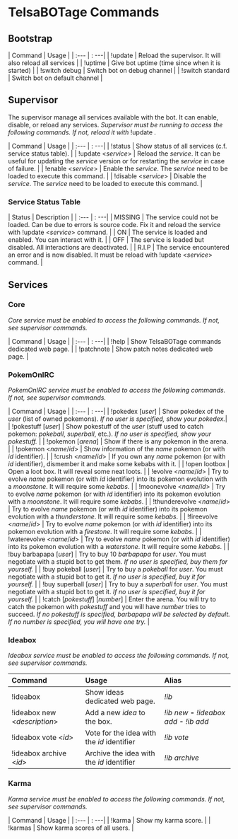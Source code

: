 # TelsaBOTage Commands

## Bootstrap

| Command | Usage |
| :--- | : ---|
| !update | Reload the supervisor. It will also reload all services |
| !uptime | Give bot uptime (time since when it is started) |
| !switch debug | Switch bot on debug channel |
| !switch standard | Switch bot on default channel |

## Supervisor

The supervisor manage all services available with the bot. It can enable, disable, or reload any services.
*Supervisor must be running to access the following commands. If not, reload it with* !update *.*

| Command | Usage |
| :--- | : ---|
| !status | Show status of all services (c.f. service status table). |
| !update <_service_> | Reload the _service_. It can be useful for updating the _service_ version or for restarting the _service_ in case of failure.  |
| !enable <_service_> | Enable the _service_. The _service_ need to be loaded to execute this command. |
| !disable <_service_> | Disable the _service_. The _service_ need to be loaded to execute this command. |

### Service Status Table

| Status | Description |
| :--- | : ---|
| MISSING | The service could not be loaded. Can be due to errors is source code. Fix it and reload the service with !update <_service_> command. |
| ON | The service is loaded and enabled. You can interact with it. |
| OFF | The service is loaded but disabled. All interactions are deactivated.  |
| R.I.P | The service encountered an error and is now disabled. It must be reload with !update <_service_> command. |

## Services

### Core

*Core service must be enabled to access the following commands. If not, see supervisor commands.*

| Command | Usage |
| :--- | : ---|
| !help | Show TelsaBOTage commands dedicated web page. |
| !patchnote | Show patch notes dedicated web page. |

### PokemOnIRC

*PokemOnIRC service must be enabled to access the following commands. If not, see supervisor commands.*

| Command | Usage |
| :--- | : ---|
| !pokedex [_user_] | Show pokedex of the _user_ (list of owned pokemons). *If no user is specified, show your pokedex.*|
| !pokestuff [_user_] | Show pokestuff of the _user_ (stuff used to catch pokemon: *pokeball*, *superball*, etc.). *If no user is specified, show your pokestuff.* |
| !pokemon [_arena_] | Show if there is any pokemon in the arena. |
| !pokemon <_name_/*id*> | Show information of the _name_ pokemon (or with *id* identifier). |
| !crush <_name_/*id*> | If you own any _name_ pokemon (or with *id* identifier), dismember it and make some kebabs with it. |
| !open lootbox | Open a loot box. It will reveal some neat loots. |
| !evolve <_name_/*id*> | Try to evolve _name_ pokemon (or with *id* identifier) into its pokemon evolution with a _moonstone_. It will require some _kebabs_. |
| !moonevolve <_name_/*id*> | Try to evolve _name_ pokemon (or with *id* identifier) into its pokemon evolution with a _moonstone_. It will require some _kebabs_. |
| !thunderevolve <_name_/*id*> | Try to evolve _name_ pokemon (or with *id* identifier) into its pokemon evolution with a _thunderstone_. It will require some _kebabs_. |
| !fireevolve <_name_/*id*> | Try to evolve _name_ pokemon (or with *id* identifier) into its pokemon evolution with a _firestone_. It will require some _kebabs_. |
| !waterevolve <_name_/*id*> | Try to evolve _name_ pokemon (or with *id* identifier) into its pokemon evolution with a _waterstone_. It will require some _kebabs_. |
| !buy barbapapa [_user_] | Try to buy 10 *barbapapa* for _user_. You must negotiate with a stupid bot to get them. *If no user is specified, buy them for yourself.* |
| !buy pokeball [_user_] | Try to buy a *pokeball* for _user_. You must negotiate with a stupid bot to get it. *If no user is specified, buy it for yourself.* |
| !buy superball [_user_] | Try to buy a *superball* for _user_. You must negotiate with a stupid bot to get it. *If no user is specified, buy it for yourself.* |
| !catch [*pokestuff*] [*number*] | Enter the arena. You will try to catch the pokemon with *pokestuff* and you will have *number* tries to succeed. *If no pokestuff is specified, barbapapa will be selected by default. If no number is specified, you will have one try.* |


### Ideabox

*Ideabox service must be enabled to access the following commands. If not, see supervisor commands.*

| Command | Usage | Alias |
| :--- | :--- | :--- |
| !ideabox | Show ideas dedicated web page. | _!ib_ |
| !ideabox new <_description_> | Add a new _idea_ to the box. |  _!ib new_ **-** _!ideabox add_ **-** _!ib add_|
| !ideabox vote <*id*> | Vote for the idea with the *id* identifier | _!ib vote_ |
| !ideabox archive <*id*> | Archive the idea with the *id* identifier | _!ib archive_ |

### Karma

*Karma service must be enabled to access the following commands. If not, see supervisor commands.*

| Command | Usage |
| :--- | : ---|
| !karma | Show my karma score. |
| !karmas | Show karma scores of all users. |
